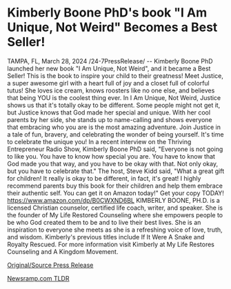 # Kimberly Boone PhD's book "I Am Unique, Not Weird" Becomes a Best Seller!

TAMPA, FL, March 28, 2024 /24-7PressRelease/ -- Kimberly Boone PhD launched her new book "I Am Unique, Not Weird", and it became a Best Seller!  This is the book to inspire your child to their greatness!  Meet Justice, a super awesome girl with a heart full of joy and a closet full of colorful tutus! She loves ice cream, knows roosters like no one else, and believes that being YOU is the coolest thing ever.  In I Am Unique, Not Weird, Justice shows us that it's totally okay to be different. Some people might not get it, but Justice knows that God made her special and unique. With her cool parents by her side, she stands up to name-calling and shows everyone that embracing who you are is the most amazing adventure.  Join Justice in a tale of fun, bravery, and celebrating the wonder of being yourself. It's time to celebrate the unique you!  In a recent interview on the Thriving Entrepreneur Radio Show, Kimberly Boone PhD said, "Everyone is not going to like you. You have to know how special you are. You have to know that God made you that way, and you have to be okay with that. Not only okay, but you have to celebrate that."  The host, Steve Kidd said, "What a great gift for children! It really is okay to be different, in fact, it's great! I highly recommend parents buy this book for their children and help them embrace their authentic self. You can get it on Amazon today!"  Get your copy TODAY! https://www.amazon.com/dp/B0CWXND6BL  KIMBERLY BOONE, PH.D. is a licensed Christian counselor, certified life coach, writer, and speaker. She is the founder of My Life Restored Counseling where she empowers people to be who God created them to be and to live their best lives. She is an inspiration to everyone she meets as she is a refreshing voice of love, truth, and wisdom. Kimberly's previous titles include If It Were A Snake and Royalty Rescued. For more information visit Kimberly at My Life Restores Counseling and A Kingdom Movement. 

[Original/Source Press Release](https://www.24-7pressrelease.com/press-release/509630/kimberly-boone-phds-book-i-am-unique-not-weird-becomes-a-best-seller) 

[Newsramp.com TLDR](https://newsramp.com/None) 